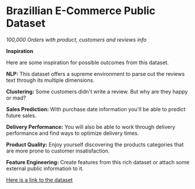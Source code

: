 # Brazillian E-Commerce Public Dataset #
*100,000 Orders with product, customers and reviews info*

**Inspiration**

Here are some inspiration for possible outcomes from this dataset.

**NLP:** This dataset offers a supreme environment to parse out the reviews text through its multiple dimensions.

**Clustering:** Some customers didn't write a review. But why are they happy or mad?

**Sales Prediction:** With purchase date information you'll be able to predict future sales.

**Delivery Performance:** You will also be able to work through delivery performance and find ways to optimize delivery times.

**Product Quality:** Enjoy yourself discovering the products categories that are more prone to customer insatisfaction.

**Feature Engineering:** Create features from this rich dataset or attach some external public information to it.

[Here is a link to the dataset](https://www.kaggle.com/olistbr/brazilian-ecommerce)
